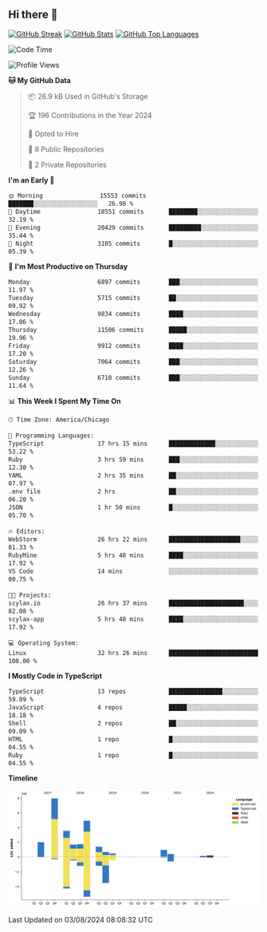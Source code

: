 ## Hi there 👋

<!--
- 🔭 I’m currently working on ...
- 🌱 I’m currently learning ...
- 👯 I’m looking to collaborate on ...
- 🤔 I’m looking for help with ...
- 💬 Ask me about ...
- 📫 How to reach me: ...
- 😄 Pronouns: ...
- ⚡ Fun fact: ...
-->

[![GitHub Streak](https://github-readme-streak-stats.herokuapp.com?user=jameswlane&theme=tokyonight)](https://git.io/streak-stats)
[![GitHub Stats](https://github-readme-stats.vercel.app/api?username=jameswlane&show_icons=true&theme=tokyonight)](https://github-readme-stats.vercel.app)
[![GitHub Top Languages](https://github-readme-stats.vercel.app/api/top-langs?username=jameswlane&show_icons=true&locale=en&layout=compact&theme=tokyonight)](https://github-readme-stats.vercel.app)


<!--START_SECTION:waka-->
![Code Time](http://img.shields.io/badge/Code%20Time-27%20hrs%2015%20mins-blue)

![Profile Views](http://img.shields.io/badge/Profile%20Views-78-blue)

**🐱 My GitHub Data** 

> 📦 26.9 kB Used in GitHub's Storage 
 > 
> 🏆 196 Contributions in the Year 2024
 > 
> 💼 Opted to Hire
 > 
> 📜 8 Public Repositories 
 > 
> 🔑 2 Private Repositories 
 > 
**I'm an Early 🐤** 

```text
🌞 Morning                15553 commits       ███████░░░░░░░░░░░░░░░░░░   26.98 % 
🌆 Daytime                18551 commits       ████████░░░░░░░░░░░░░░░░░   32.19 % 
🌃 Evening                20429 commits       █████████░░░░░░░░░░░░░░░░   35.44 % 
🌙 Night                  3105 commits        █░░░░░░░░░░░░░░░░░░░░░░░░   05.39 % 
```
📅 **I'm Most Productive on Thursday** 

```text
Monday                   6897 commits        ███░░░░░░░░░░░░░░░░░░░░░░   11.97 % 
Tuesday                  5715 commits        ██░░░░░░░░░░░░░░░░░░░░░░░   09.92 % 
Wednesday                9834 commits        ████░░░░░░░░░░░░░░░░░░░░░   17.06 % 
Thursday                 11506 commits       █████░░░░░░░░░░░░░░░░░░░░   19.96 % 
Friday                   9912 commits        ████░░░░░░░░░░░░░░░░░░░░░   17.20 % 
Saturday                 7064 commits        ███░░░░░░░░░░░░░░░░░░░░░░   12.26 % 
Sunday                   6710 commits        ███░░░░░░░░░░░░░░░░░░░░░░   11.64 % 
```


📊 **This Week I Spent My Time On** 

```text
🕑︎ Time Zone: America/Chicago

💬 Programming Languages: 
TypeScript               17 hrs 15 mins      █████████████░░░░░░░░░░░░   53.22 % 
Ruby                     3 hrs 59 mins       ███░░░░░░░░░░░░░░░░░░░░░░   12.30 % 
YAML                     2 hrs 35 mins       ██░░░░░░░░░░░░░░░░░░░░░░░   07.97 % 
.env file                2 hrs               ██░░░░░░░░░░░░░░░░░░░░░░░   06.20 % 
JSON                     1 hr 50 mins        █░░░░░░░░░░░░░░░░░░░░░░░░   05.70 % 

🔥 Editors: 
WebStorm                 26 hrs 22 mins      ████████████████████░░░░░   81.33 % 
RubyMine                 5 hrs 48 mins       ████░░░░░░░░░░░░░░░░░░░░░   17.92 % 
VS Code                  14 mins             ░░░░░░░░░░░░░░░░░░░░░░░░░   00.75 % 

🐱‍💻 Projects: 
scylax.io                26 hrs 37 mins      █████████████████████░░░░   82.08 % 
scylax-app               5 hrs 48 mins       ████░░░░░░░░░░░░░░░░░░░░░   17.92 % 

💻 Operating System: 
Linux                    32 hrs 26 mins      █████████████████████████   100.00 % 
```

**I Mostly Code in TypeScript** 

```text
TypeScript               13 repos            ███████████████░░░░░░░░░░   59.09 % 
JavaScript               4 repos             █████░░░░░░░░░░░░░░░░░░░░   18.18 % 
Shell                    2 repos             ██░░░░░░░░░░░░░░░░░░░░░░░   09.09 % 
HTML                     1 repo              █░░░░░░░░░░░░░░░░░░░░░░░░   04.55 % 
Ruby                     1 repo              █░░░░░░░░░░░░░░░░░░░░░░░░   04.55 % 
```



**Timeline**

![Lines of Code chart](https://raw.githubusercontent.com/jameswlane/jameswlane/main/assets/bar_graph.png)


 Last Updated on 03/08/2024 08:08:32 UTC
<!--END_SECTION:waka-->
